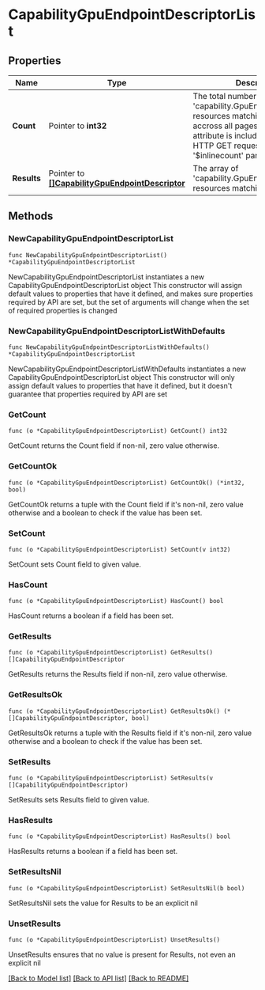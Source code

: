 # CapabilityGpuEndpointDescriptorList

## Properties

Name | Type | Description | Notes
------------ | ------------- | ------------- | -------------
**Count** | Pointer to **int32** | The total number of &#39;capability.GpuEndpointDescriptor&#39; resources matching the request, accross all pages. The &#39;Count&#39; attribute is included when the HTTP GET request includes the &#39;$inlinecount&#39; parameter. | [optional] 
**Results** | Pointer to [**[]CapabilityGpuEndpointDescriptor**](CapabilityGpuEndpointDescriptor.md) | The array of &#39;capability.GpuEndpointDescriptor&#39; resources matching the request. | [optional] 

## Methods

### NewCapabilityGpuEndpointDescriptorList

`func NewCapabilityGpuEndpointDescriptorList() *CapabilityGpuEndpointDescriptorList`

NewCapabilityGpuEndpointDescriptorList instantiates a new CapabilityGpuEndpointDescriptorList object
This constructor will assign default values to properties that have it defined,
and makes sure properties required by API are set, but the set of arguments
will change when the set of required properties is changed

### NewCapabilityGpuEndpointDescriptorListWithDefaults

`func NewCapabilityGpuEndpointDescriptorListWithDefaults() *CapabilityGpuEndpointDescriptorList`

NewCapabilityGpuEndpointDescriptorListWithDefaults instantiates a new CapabilityGpuEndpointDescriptorList object
This constructor will only assign default values to properties that have it defined,
but it doesn't guarantee that properties required by API are set

### GetCount

`func (o *CapabilityGpuEndpointDescriptorList) GetCount() int32`

GetCount returns the Count field if non-nil, zero value otherwise.

### GetCountOk

`func (o *CapabilityGpuEndpointDescriptorList) GetCountOk() (*int32, bool)`

GetCountOk returns a tuple with the Count field if it's non-nil, zero value otherwise
and a boolean to check if the value has been set.

### SetCount

`func (o *CapabilityGpuEndpointDescriptorList) SetCount(v int32)`

SetCount sets Count field to given value.

### HasCount

`func (o *CapabilityGpuEndpointDescriptorList) HasCount() bool`

HasCount returns a boolean if a field has been set.

### GetResults

`func (o *CapabilityGpuEndpointDescriptorList) GetResults() []CapabilityGpuEndpointDescriptor`

GetResults returns the Results field if non-nil, zero value otherwise.

### GetResultsOk

`func (o *CapabilityGpuEndpointDescriptorList) GetResultsOk() (*[]CapabilityGpuEndpointDescriptor, bool)`

GetResultsOk returns a tuple with the Results field if it's non-nil, zero value otherwise
and a boolean to check if the value has been set.

### SetResults

`func (o *CapabilityGpuEndpointDescriptorList) SetResults(v []CapabilityGpuEndpointDescriptor)`

SetResults sets Results field to given value.

### HasResults

`func (o *CapabilityGpuEndpointDescriptorList) HasResults() bool`

HasResults returns a boolean if a field has been set.

### SetResultsNil

`func (o *CapabilityGpuEndpointDescriptorList) SetResultsNil(b bool)`

 SetResultsNil sets the value for Results to be an explicit nil

### UnsetResults
`func (o *CapabilityGpuEndpointDescriptorList) UnsetResults()`

UnsetResults ensures that no value is present for Results, not even an explicit nil

[[Back to Model list]](../README.md#documentation-for-models) [[Back to API list]](../README.md#documentation-for-api-endpoints) [[Back to README]](../README.md)


